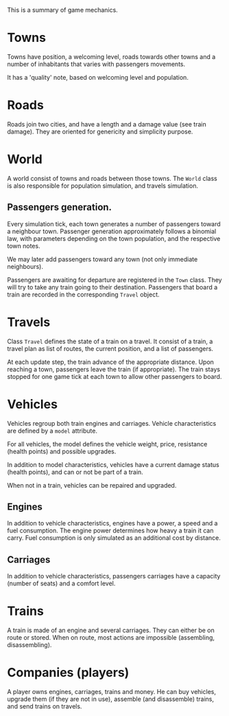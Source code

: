 This is a summary of game mechanics.

# Towns

Towns have position, a welcoming level, roads towards other towns
and a number of inhabitants that varies with passengers movements.

It has a 'quality' note, based on welcoming level and population.

# Roads

Roads join two cities, and have a length and a damage value (see train damage).
They are oriented for genericity and simplicity purpose.

# World

A world consist of towns and roads between those towns.
The `World` class is also responsible for population simulation,
and travels simulation.

## Passengers generation.

Every simulation tick, each town generates a number of passengers toward
a neighbour town. Passenger generation approximately follows a binomial law,
with parameters depending on the town population, and the respective town
notes.

We may later add passengers toward any town (not only immediate neighbours).

Passengers are awaiting for departure are registered in the `Town` class.
They will try to take any train going to their destination.
Passengers that board a train are recorded in the corresponding `Travel` object.


# Travels

Class `Travel` defines the state of a train on a travel.
It consist of a train, a travel plan as list of routes, the current position,
and a list of passengers.

At each update step, the train advance of the appropriate distance.
Upon reaching a town, passengers leave the train (if appropriate).
The train stays stopped for one game tick at each town
to allow other passengers to board.


# Vehicles

Vehicles regroup both train engines and carriages.
Vehicle characteristics are defined by a `model` attribute.

For all vehicles, the model defines the vehicle weight, price, resistance
(health points) and possible upgrades.

In addition to model characteristics, vehicles have a current damage status
(health points), and can or not be part of a train.

When not in a train, vehicles can be repaired and upgraded.

## Engines

In addition to vehicle characteristics, engines have a power, a speed and
a fuel consumption. The engine power determines how heavy a train it can carry.
Fuel consumption is only simulated as an additional cost by distance.

## Carriages

In addition to vehicle characteristics, passengers carriages have a capacity
(number of seats) and a comfort level.

# Trains

A train is made of an engine and several carriages.
They can either be on route or stored. When on route, most actions
are impossible (assembling, disassembling).


# Companies (players)

A player owns engines, carriages, trains and money.
He can buy vehicles, upgrade them (if they are not in use),
assemble (and disassemble) trains, and send trains on travels.
